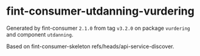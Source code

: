 # fint-consumer-utdanning-vurdering

Generated by fint-consumer `2.1.0` from tag `v3.2.0` on package `vurdering` and component `utdanning`.

Based on fint-consumer-skeleton refs/heads/api-service-discover.
